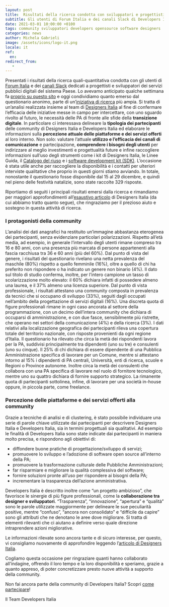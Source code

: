 ```yaml
---
layout: post
title:  Risultati della ricerca condotta con sviluppatori e progettisti di servizi pubblici digitali
subtitle: Gli utenti di Forum Italia e dei canali Slack di Developers Italia e Designers Italia al centro della nostra indagine.
date: 2021-03-01 10:00:00 +0100
tags: community sviluppatori developers opensource software designers
categories: news
author: Michela Gabrieli
image: /assets/icons/logo-it.png
locale: it
ref:
  en:
redirect_from:
   -
---
```


Presentati i risultati della ricerca quali-quantitativa condotta con gli utenti
di [Forum Italia](https://forum.italia.it) e dei [canali Slack](https://app.slack.com/client/T6C27AXE0#/) dedicati a progettisti e sviluppatori dei
servizi pubblici digitali del sistema Paese. Lo avevamo anticipato qualche
settimana fa [proprio su questo
sito](https://developers.italia.it/it/news/2020/12/15/al-via-survey-community)
e oggi condividiamo quanto emerso dal questionario anonimo, parte di
un’[iniziativa di
ricerca](https://medium.com/designers-italia/lavori-in-corso-designers-italia-si-mette-in-gioco-e-riparte-dalla-ricerca-f52884752bd)
più ampia.
Si tratta di un’analisi realizzata insieme al team di [Designers
Italia](https://designers.italia.it/) al fine di confermare l’efficacia delle
iniziative messe in campo per intercettare, con uno sguardo rivolto al futuro,
le necessità delle PA di fronte alle sfide della **transizione digitale**.
In particolare ci interessava delineare la **tipologia dei partecipanti** delle
community di Designers Italia e Developers Italia ed elaborare le informazioni
sulla **percezione attuale delle piattaforme e dei servizi offerti** al loro
interno. Non solo: valutare l’attuale **utilizzo e l’efficacia dei canali di
comunicazione** e partecipazione, **comprendere i bisogni degli utenti** per
indirizzare al meglio investimenti e progettualità future e infine raccogliere
informazioni sull’uso degli strumenti come i kit di Designers Italia, le Linee
Guida, il [Catalogo del riuso](https://developers.italia.it/it/software)
e i [software development kit
(SDK)](https://developers.italia.it/it/piattaforme). L’occasione è stata utile
anche per raccogliere la disponibilità e i contatti per ulteriori interviste
qualitative che proprio in questi giorni stiamo avviando.
In totale, nonostante il questionario fosse disponibile dal 15 al 29 dicembre,
e quindi nel pieno delle festività natalizie, sono state raccolte 329 risposte.

Riportiamo di seguiti i principali risultati emersi dalla ricerca e rimandiamo
per maggiori approfondimenti all’[esaustivo articolo](https://medium.com/designers-italia/il-valore-della-community-per-designers-italia-e-developers-italia-bd486dff2a6d) di Designers Italia (da cui
abbiamo tratto quanto segue), che ringraziamo per il prezioso aiuto e sostegno
in questa attività di ricerca.

### I protagonisti della community

L’analisi dei dati anagrafici ha restituito un’immagine abbastanza eterogenea
dei partecipanti, senza evidenziare particolari polarizzazioni. Rispetto
all’età media, ad esempio, in generale l’intervallo degli utenti rimane
compreso tra 16 e 80 anni, con una presenza più marcata di persone appartenenti
alla fascia racchiusa tra 36 e 60 anni (più del 60%).
Dal punto di vista del genere, i risultati del questionario rivelano una netta
prevalenza del maschile (80%) rispetto a quello femminile (16%), oltre a quello
di chi ha preferito non rispondere o ha indicato un genere non binario (4%). Il
dato sul titolo di studio conferma, inoltre, per l’intero campione un tasso di
scolarizzazione molto elevato: il 60% dichiara infatti di possedere almeno una
laurea, e il 37% almeno una licenza superiore.
Dal punto di vista professionale, i risultati attestano una community composta
in prevalenza da tecnici che si occupano di sviluppo (33%), seguiti dagli
occupati nell’ambito della progettazione di servizi digitali (16%). Una
discreta quota di figure professionali rimane in ogni caso ancorata al settore
della programmazione, con un decimo dell’intera community che dichiara di
occuparsi di amministrazione, e con due fasce, sensibilmente più ristrette, che
operano nei settori della comunicazione (4%) e della ricerca (3%). I dati
relativi alla localizzazione geografica dei partecipanti rileva una copertura
totale del territorio nazionale, con risposte provenienti da ogni regione
d’Italia.
Il questionario ha rilevato che circa la metà dei rispondenti lavora per la PA,
suddivisi principalmente tra dipendenti (uno su tre) e consulenti (uno su
cinque). Il 25% di chi dichiara di essere dipendente di una Pubblica
Amministrazione specifica di lavorare per un Comune, mentre si attestano
intorno al 15% i dipendenti di PA centrali, Università, enti di ricerca, scuole
e Regioni o Province autonome. Inoltre circa la metà dei consulenti che
collabora con una PA specifica di lavorare nel ruolo di fornitore tecnologico,
mentre uno su quattro dichiara di fornire supporto strategico. La rimanente
quota di partecipanti sottolinea, infine, di lavorare per una società in-house
oppure, in piccola parte, come freelance.

### Percezione delle piattaforme e dei servizi offerti alla community

Grazie a tecniche di analisi e di clustering, è stato possibile individuare una
serie di parole chiave utilizzate dai partecipanti per descrivere Designers
Italia e Developers Italia, sia in termini progettuali sia qualitativi. Ad
esempio le finalità di Developers Italia sono state indicate dai partecipanti
in maniera molto precisa, e rispondono agli obiettivi di:

* diffondere buone pratiche di progettazione/sviluppo di servizi;
* promuovere lo sviluppo e l’adozione di software open source all’interno della PA;
* promuovere la trasformazione culturale delle Pubbliche Amministrazioni;
* far risparmiare e migliorare la qualità complessiva del software;
* fornire soluzioni pronte all’uso per rispondere ai bisogni della PA;
* incrementare la trasparenza dell’azione amministrativa.

Developers Italia è descritto inoltre come “un progetto ambizioso”, che
favorisce le sinergie di più figure professionali, come la **collaborazione tra
designer e sviluppatori**. “Trasparenza”, “innovazione”, “apertura” e “qualità”
sono le parole utilizzate maggiormente per delineare le sue peculiarità
positive, mentre “confuso”, “ancora non consolidato” e “difficile da capire”
sono gli attributi che ne denotano le aree dove migliorare.
Si tratta di elementi rilevanti che ci aiutano a definire verso quale direzione
intraprendere azioni migliorative.

Le informazioni rilevate sono ancora tante e di sicuro interesse, per questo,
vi consigliamo nuovamente di approfondire leggendo l’[articolo di Designers
Italia](https://medium.com/designers-italia/il-valore-della-community-per-designers-italia-e-developers-italia-bd486dff2a6d).

Cogliamo questa occasione per ringraziare quanti hanno collaborato
all’indagine, offrendo il loro tempo e la loro disponibilità e speriamo, grazie
a quanto appreso, di poter concretizzare presto nuove attività a supporto della
community.

Non fai ancora parte della community di Developers Italia? Scopri [come partecipare](https://developers.italia.it/it/come-partecipo)!

Il Team Developers Italia
